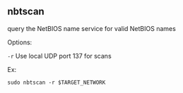 ## nbtscan
query the NetBIOS name service for valid NetBIOS names

Options:

`-r` Use local UDP port 137 for scans

Ex:

	sudo nbtscan -r $TARGET_NETWORK